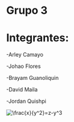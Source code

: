 # Grupo 3

# Integrantes:  

-Arley Camayo 

-Johao Flores 

-Brayam Guanoliquin 

-David Maila 

-Jordan Quishpi

<img src="https://latex.codecogs.com/svg.image?\frac{x}{y^2}=z-y^3" title="\frac{x}{y^2}=z-y^3" />
